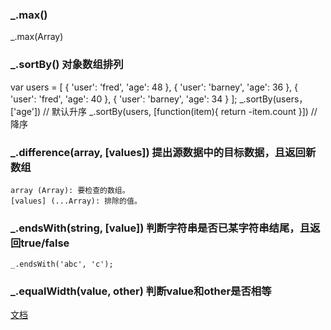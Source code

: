 ### _.max()

  _.max(Array)
  
### _.sortBy() 对象数组排列

  var users = [
    { 'user': 'fred',   'age': 48 },
    { 'user': 'barney', 'age': 36 },
    { 'user': 'fred',   'age': 40 },
    { 'user': 'barney', 'age': 34 }
  ];
  _.sortBy(users， ['age'])  // 默认升序
  _.sortBy(users, [function(item){ return -item.count }]) // 降序

### _.difference(array, [values])  提出源数据中的目标数据，且返回新数组

    array (Array): 要检查的数组。
    [values] (...Array): 排除的值。

### _.endsWith(string, [value])  判断字符串是否已某字符串结尾，且返回true/false

    _.endsWith('abc', 'c');

### _.equalWidth(value, other) 判断value和other是否相等

[文档](https://www.lodashjs.com/docs/latest#_isequalvalue-other)


